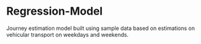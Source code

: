 # Regression-Model

Journey estimation model built using sample data based on estimations on vehicular transport on weekdays and weekends.
